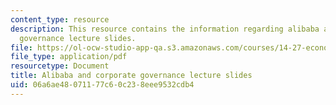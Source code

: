 ```yaml
---
content_type: resource
description: This resource contains the information regarding alibaba and corporate
  governance lecture slides.
file: https://ol-ocw-studio-app-qa.s3.amazonaws.com/courses/14-27-economics-and-e-commerce-fall-2014/06a6ae48071177c60c238eee9532cdb4_MIT14_27F14_lecslide18.pdf
file_type: application/pdf
resourcetype: Document
title: Alibaba and corporate governance lecture slides
uid: 06a6ae48-0711-77c6-0c23-8eee9532cdb4
---
```

